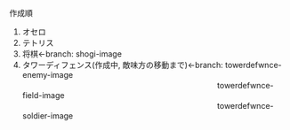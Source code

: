 作成順
1. オセロ
2. テトリス
3. 将棋←branch: shogi-image
4. タワーディフェンス(作成中, 敵味方の移動まで)←branch: towerdefwnce-enemy-image  
　　　　　　　　　　　　　　　　　　　　　　　　　towerdefwnce-field-image  
　　　　　　　　　　　　　　　　　　　　　　　　　towerdefwnce-soldier-image  
